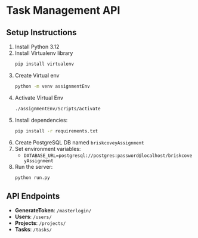 # Task Management API

## Setup Instructions

1. Install Python 3.12
2. Install Virtualenv library
   ```bash
   pip install virtualenv
   ```
3. Create Virtual env
   ```bash
   python -m venv assignmentEnv
   ```
4. Activate Virtual Env
   ```bash
   ./assignmentEnv/Scripts/activate
   ```
5. Install dependencies:
   ```bash
   pip install -r requirements.txt
   ```
6. Create PostgreSQL DB named `briskcoveyAssignment`
7. Set environment variables:
   - `DATABASE_URL=postgresql://postgres:password@localhost/briskcoveyAssignment`
8. Run the server:
   ```bash
   python run.py
   ```

## API Endpoints

- **GenerateToken**: `/masterlogin/`
- **Users**: `/users/`
- **Projects**: `/projects/`
- **Tasks**: `/tasks/`